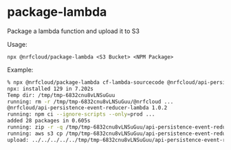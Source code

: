 # package-lambda

Package a lambda function and upload it to S3

Usage: 

    npx @nrfcloud/package-lambda <S3 Bucket> <NPM Package>

Example:

```bash
% npx @nrfcloud/package-lambda cf-lambda-sourcecode @nrfcloud/api-persistence-event-reducer-lambda
npx: installed 129 in 7.202s
Temp dir: /tmp/tmp-6832cnu8vLNSuGuu
running: rm -r /tmp/tmp-6832cnu8vLNSuGuu/@nrfcloud ...
@nrfcloud/api-persistence-event-reducer-lambda 1.0.2
running: npm ci --ignore-scripts --only=prod ...
added 28 packages in 0.605s
running: zip -r -q /tmp/tmp-6832cnu8vLNSuGuu/api-persistence-event-reducer-lambda-1.0.2.zip ./ ...
running: aws s3 cp /tmp/tmp-6832cnu8vLNSuGuu/api-persistence-event-reducer-lambda-1.0.2.zip s3://cf-lambda-sourcecode/api-persistence-event-reducer-lambda-1.0.2.zip ...
upload: ../../../../../tmp/tmp-6832cnu8vLNSuGuu/api-persistence-event-reducer-lambda-1.0.2.zip to s3://cf-lambda-sourcecode/api-persistence-event-reducer-lambda-1.0.2.zip
```
